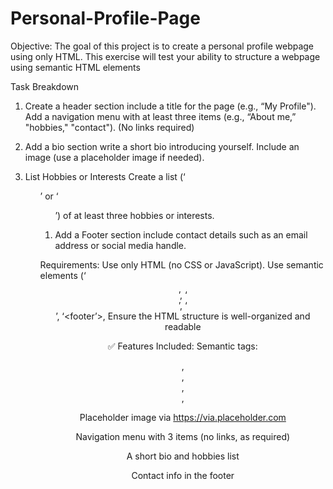 # Personal-Profile-Page

Objective: The goal of this project is to create a personal profile webpage using only HTML. This exercise will test your ability to structure a webpage using semantic HTML elements

Task Breakdown

1.	Create a header section include a title for the page (e.g., “My Profile"). Add a navigation menu with at least three items (e.g., “About me,”  "hobbies," "contact"). (No links required) 

2.	Add a bio section write a short bio introducing yourself. Include an image (use a placeholder image if needed).
 

3.	List Hobbies or Interests Create a list (‘<ul>’ or ‘<ol>’) of at least three hobbies or interests.

4.	Add a Footer section include contact details such as an email address or social media handle.
 
Requirements: Use only HTML (no CSS or JavaScript). Use semantic elements (‘<header>’, ‘<nav>’, ‘<section>’, ‘<footer’>, Ensure the HTML structure is well-organized and readable


✅ Features Included:
Semantic tags: <header>, <nav>, <section>, <footer>, <main>

Placeholder image via https://via.placeholder.com

Navigation menu with 3 items (no links, as required)

A short bio and hobbies list

Contact info in the footer
